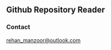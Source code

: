 Github Repository Reader
--


### Contact
[rehan_manzoor@outlook.com](mailto://rehan_manzoor@outlook.com)